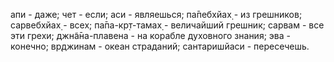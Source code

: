 апи - даже; чет - если; аси - являешься; па̄пебхйах̣ - из грешников; сарвебхйах̣ - всех; па̄па-кр̣т-тамах̣ - величайший грешник; сарвам - все эти грехи; джн̃а̄на-плавена - на корабле духовного знания; эва - конечно; вр̣джинам - океан страданий; сантаришйаси - пересечешь.